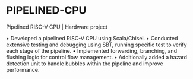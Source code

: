 # PIPELINED-CPU
Pipelined RISC-V CPU | Hardware project

• Developed a pipelined RISC-V CPU using Scala/Chisel.
• Conducted extensive testing and debugging using SBT, running specific test to verify each stage of the pipeline. • Implemented forwarding, branching, and flushing logic for control flow management.
• Additionally added a hazard detection unit to handle bubbles within the pipeline and improve performance.
